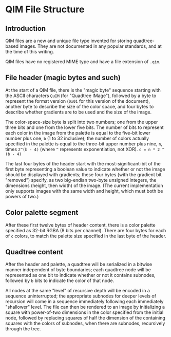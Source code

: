 <!--
 Copyright 2022 gab
 
 Licensed under the Apache License, Version 2.0 (the "License");
 you may not use this file except in compliance with the License.
 You may obtain a copy of the License at
 
     http://www.apache.org/licenses/LICENSE-2.0
 
 Unless required by applicable law or agreed to in writing, software
 distributed under the License is distributed on an "AS IS" BASIS,
 WITHOUT WARRANTIES OR CONDITIONS OF ANY KIND, either express or implied.
 See the License for the specific language governing permissions and
 limitations under the License.
-->

# QIM File Structure

## Introduction

QIM files are a new and unique file type invented for storing quadtree-based
images. They are not documented in any popular standards, and at the time of
this writing.

QIM files have no registered MIME type and have a file extension of `.qim`.

## File header (magic bytes and such)

At the start of a QIM file, there is the "magic byte" sequence starting with the
ASCII characters `QuIM` (for "Quadtree IMage"), followed by a byte to
represent the format version (`0x01` for this version of the document), another
byte to describe the size of the color space, and four bytes to describe whether
gradients are to be used and the size of the image.

The color-space-size byte is split into two numbers; one from the upper three
bits and one from the lower five bits. The number of bits to represent each
color in the image from the palette is equal to the five-bit lower number plus
one, `b` (1 to 32 inclusive); the number of colors actually specified in the
palette is equal to the three-bit upper number plus nine, `n`, times `2^(b - 4)`
(where `^` represents exponentiation, not XOR). `c = n * 2 ^ (b - 4)`

The last four bytes of the header start with the most-significant-bit of the
first byte representing a boolean value to indicate whether or not the image
should be displayed with gradients; these four bytes (with the gradient bit
"removed") specify, as two big-endian two-byte unsigned integers, the dimensions
(height, then width) of the image. (The current implementation only supports
images with the same width and height, which must both be powers of two.)

## Color palette segment

After these first twelve bytes of header content, there is a color palette
specified as 32-bit RGBA (8 bits per channel). There are four bytes for each of
`c` colors, to match the palette size specified in the last byte of the header.

## Quadtree content

After the header and palette, a quadtree will be serialized in a bitwise manner
independent of byte boundaries; each quadtree node will be represented as one
bit to indicate whether or not it contains subnodes, followed by `b` bits to
indicate the color of that node.

All nodes at the same "level" of recursive depth will be encoded in a sequence
uninterrupted; the appropriate subnodes for deeper levels of recursion will come
in a sequence immediately following each immediately "shallower" level. The file
can then be rendered to an image by initializing a square with power-of-two
dimensions in the color specified from the initial node, followed by replacing
squares of half the dimension of the containing squares with the colors of
subnodes, when there are subnodes, recursively through the tree.
